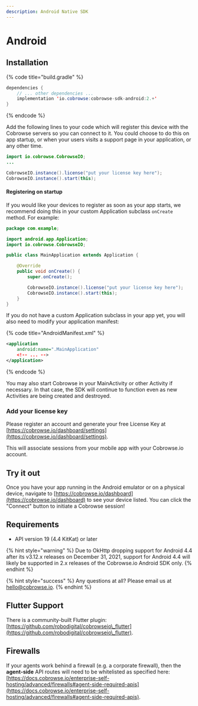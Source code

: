 ```yaml
---
description: Android Native SDK
---
```


# Android

## Installation

{% code title="build.gradle" %}
```java
dependencies {
    // ... other dependencies ...
    implementation 'io.cobrowse:cobrowse-sdk-android:2.+'
}
```
{% endcode %}

Add the following lines to your code which will register this device with the Cobrowse servers so you can connect to it. You could choose to do this on app startup, or when your users visits a support page in your application, or any other time.

```java
import io.cobrowse.CobrowseIO;
...

CobrowseIO.instance().license("put your license key here");
CobrowseIO.instance().start(this);
```

#### Registering on startup

If you would like your devices to register as soon as your app starts, we recommend doing this in your custom Application subclass `onCreate` method. For example:

```java
package com.example;

import android.app.Application;
import io.cobrowse.CobrowseIO;

public class MainApplication extends Application {

    @Override
    public void onCreate() {
        super.onCreate();

        CobrowseIO.instance().license("put your license key here");
        CobrowseIO.instance().start(this);
    }
}
```

If you do not have a custom Application subclass in your app yet, you will also need to modify your application manifest:

{% code title="AndroidManifest.xml" %}
```xml
<application
    android:name=".MainApplication"
    <!-- ... -->
</application>
```
{% endcode %}

You may also start Cobrowse in your MainActivity or other Activity if necessary. In that case, the SDK will continue to function even as new Activities are being created and destroyed.

### Add your license key

Please register an account and generate your free License Key at [https://cobrowse.io/dashboard/settings](https://cobrowse.io/dashboard/settings).

This will associate sessions from your mobile app with your Cobrowse.io account.

## Try it out

Once you have your app running in the Android emulator or on a physical device, navigate to [https://cobrowse.io/dashboard](https://cobrowse.io/dashboard) to see your device listed. You can click the "Connect" button to initiate a Cobrowse session!

## Requirements

* API version 19 (4.4 KitKat) or later

{% hint style="warning" %}
Due to OkHttp dropping support for Android 4.4 after its v3.12.x releases on December 31, 2021, support for Android 4.4 will likely be supported in 2.x releases of the Cobrowse.io Android SDK only.&#x20;
{% endhint %}

{% hint style="success" %}
Any questions at all? Please email us at [hello@cobrowse.io](mailto:hello@cobrowse.io).
{% endhint %}

## Flutter Support

There is a community-built Flutter plugin: [https://github.com/robodigital/cobrowseio\_flutter](https://github.com/robodigital/cobrowseio\_flutter).

## **Firewalls**

If your agents work behind a firewall (e.g. a corporate firewall), then the **agent-side** API routes will need to be whitelisted as specified here: [https://docs.cobrowse.io/enterprise-self-hosting/advanced/firewalls#agent-side-required-apis](https://docs.cobrowse.io/enterprise-self-hosting/advanced/firewalls#agent-side-required-apis).
